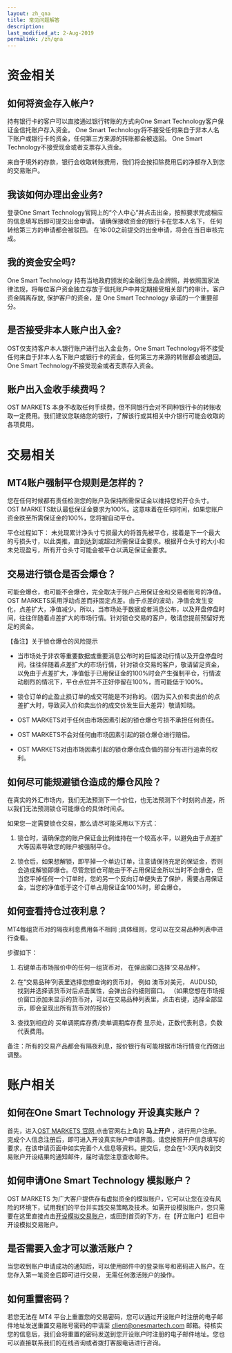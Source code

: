 ```yaml
---
layout: zh_qna
title: 常见问题解答
description: 
last_modified_at: 2-Aug-2019
permalink: /zh/qna
---
```


# 资金相关

## 如何将资金存入帐户?
持有银行卡的客户可以直接通过银行转账的方式向One Smart Technology客户保证金信托账户存入资金。 One Smart Technology将不接受任何来自于非本人名下账户或银行卡的资金，任何第三方来源的转账都会被退回。 One Smart Technology不接受现金或者支票存入资金。

来自于境外的存款，银行会收取转账费用，我们将会按扣除费用后的净额存入到您的交易账户。

## 我该如何办理出金业务?
   
登录One Smart Technology官网上的“个人中心”并点击出金，按照要求完成相应的信息填写后即可提交出金申请。 请确保接收资金的银行卡在您本人名下， 任何转给第三方的申请都会被驳回。 在16:00之前提交的出金申请，将会在当日审核完成。

## 我的资金安全吗?
   
One Smart Technology 持有当地政府颁发的金融衍生品全牌照，并依照国家法律法规，将每位客户资金独立存放于信托账户中并定期接受相关部门的审计。客户资金隔离存放, 保护客户的资金，是 One Smart Technology 承诺的一个重要部分。

## 是否接受非本人账户出入金?
   
OST仅支持客户本人银行账户进行出入金业务，One Smart Technology将不接受任何来自于非本人名下账户或银行卡的资金，任何第三方来源的转账都会被退回。 One Smart Technology不接受现金或者支票存入资金。

## 账户出入金收手续费吗？
   
OST MARKETS 本身不收取任何手续费，但不同银行会对不同种银行卡的转账收取一定费用。我们建议您联络您的银行，了解该行或其相关中介银行可能会收取的各项费用。

# 交易相关

## MT4账户强制平仓规则是怎样的？

您在任何时候都有责任检测您的账户及保持所需保证金以维持您的开仓头寸。OST MARKETS默认最低保证金要求为100%。这意味着在任何时间，如果您账户资金跌至所需保证金的100%，您将被自动平仓。
   
平仓过程如下： 未兑现累计净头寸亏损最大的将首先被平仓，接着是下一个最大的亏损头寸，以此类推，直到达到或超过所需保证金要求。根据开仓头寸的大小和未兑现盈亏，所有开仓头寸可能会被平仓以满足保证金要求。

## 交易进行锁仓是否会爆仓？
   
可能会爆仓，也可能不会爆仓，完全取决于账户占用保证金和交易者账号的净值。OST MARKETS采用浮动点差而非固定点差。由于点差的波动，净值会发生变化，点差扩大，净值减少。所以，当市场处于数据或者消息公布，以及开盘停盘时间，往往伴随着点差扩大的市场行情。针对锁仓交易的客户，敬请您提前预留好充足的资金。
   
【备注】关于锁仓爆仓的风险提示
   
- 当市场处于非农等重要数据或重要消息公布时的巨幅波动行情以及开盘停盘时间，往往伴随着点差扩大的市场行情，针对锁仓交易的客户，敬请留足资金，以免由于点差扩大，净值低于已用保证金的100%时会产生强制平仓，行情波动剧烈的情况下，平仓点位并不正好停留在100%，而可能低于100%。
   
- 锁仓订单的止盈止损订单的成交可能是不对称的。（因为买入价和卖出价的点差扩大时，导致买入价和卖出价的成交价发生巨大差异）敬请知晓。
   
- OST MARKETS对于任何由市场因素引起的锁仓爆仓亏损不承担任何责任。
   
- OST MARKETS不会对任何由市场因素引起的锁仓爆仓进行赔偿。
   
- OST MARKETS对由市场因素引起的锁仓爆仓成负值的部分有进行追索的权利。

## 如何尽可能规避锁仓造成的爆仓风险？
   
在真实的外汇市场内，我们无法预测下一个价位，也无法预测下个时刻的点差，所以我们无法预测锁仓可能爆仓的具体时间点。
   
如果您一定需要锁仓交易，那么请尽可能采用以下方式：
   
1. 锁仓时，请确保您的账户保证金比例维持在一个较高水平，以避免由于点差扩大等因素导致您的账户被强制平仓。
   
2. 锁仓后，如果想解锁，即平掉一个单边订单，注意请保持充足的保证金，否则会造成解锁即爆仓。尽管您锁仓可能由于不占用保证金所以当时不会爆仓，但当您平掉任何一个订单时，您的另一个反向订单便失去了保护，需要占用保证金，当您的净值低于这个订单占用保证金100%时，即会爆仓。

## 如何查看持仓过夜利息？
   
MT4每组货币对的隔夜利息费用各不相同 ;具体细则，您可以在交易品种列表中进行查看。

步骤如下：
   
1. 右键单击市场报价中的任何一组货币对， 在弹出窗口选择‘交易品种’。
   
2. 在”交易品种’列表里选择您想查询的货币对， 例如 澳币对美元， AUDUSD, 找到并选择该货币对后点击属性，会弹出合约细则窗口。
（如果您想在市场报价窗口添加未显示的货币对，可以在交易品种列表里，点击右键，选择全部显示，即会呈现出所有货币对的报价）
3. 查找到相应的 买单调期库存费/卖单调期库存费 显示处，正数代表利息，负数代表费用。
   
备注：所有的交易产品都会有隔夜利息，报价银行有可能根据市场行情变化而做出调整。


# 账户相关

## 如何在One Smart Technology 开设真实账户？
   
首先，进入[OST MARKETS 官网](https://cn.onesmartech.com/),点击官网右上角的 **马上开户** ，进行用户注册。完成个人信息注册后，即可进入开设真实账户申请界面。请您按照开户信息填写的要求，在该申请页面中如实完善个人信息等资料。提交后，您会在1-3天内收到交易账户开设结果的通知邮件，届时请您注意查收邮件。

## 如何申请One Smart Technology 模拟账户？
   
OST MARKETS 为广大客户提供存有虚拟资金的模拟账户，它可以让您在没有风险的环境下，试用我们的平台并实践交易策略及技术。如需开设模拟账户，您只需要在这里直接点击[开设模拟交易账户](https://cn.onesmartech.com/%E7%94%B3%E8%AF%B7%E6%A8%A1%E6%8B%9F%E4%BA%A4%E6%98%93%E8%B4%A6%E6%88%B7/)，或回到首页的下方，在【开立账户】栏目中开设模拟交易账户。

## 是否需要入金才可以激活账户？
   
当您收到账户申请成功的通知后，可以使用邮件中的登录账号和密码进入账户。在您存入第一笔资金后即可进行交易， 无需任何激活账户的操作。

## 如何重置密码？
   
若您无法在 MT4 平台上重置您的交易密码，您可以通过开设账户时注册的电子邮件地址发送重置交易账号密码的申请至 client@onesmartech.com 邮箱。待核实您的信息后，我们会将重置的密码发送到您开设账户时注册的电子邮件地址。您也可以直接联系我们的在线咨询或者拨打客服电话进行咨询。

